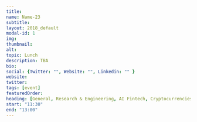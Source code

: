 ```yaml
---
title: 
name: Name-23
subtitle: 
layout: 2018_default
modal-id: 1
img: 
thumbnail: 
alt: 
topic: Lunch
description: TBA
bio: 
social: {Twitter: "", Website: "", Linkedin: "" }
website: 
twitter: 
tags: [event]
featuredOrder: 
heading: [General, Research & Engineering, AI Fintech, Cryptocurrencies]
start: "11:30"
end: "13:00"
---
```

